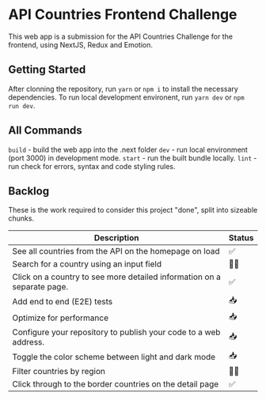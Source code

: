 # API Countries Frontend Challenge

This web app is a submission for the API Countries Challenge for the frontend, using NextJS, Redux and Emotion.

## Getting Started

After clonning the repository, run `yarn` or `npm i` to install the necessary dependencies.
To run local development environent, run `yarn dev` or `npm run dev`.

## All Commands

`build` - build the web app into the .next folder
`dev` - run local environment (port 3000) in development mode.
`start` - run the built bundle locally.
`lint` - run check for errors, syntax and code styling rules.

## Backlog

These is the work required to consider this project "done", split into sizeable chunks.

| Description                                                             | Status                    |
| ----------------------------------------------------------------------- | ------------------------- |
| See all countries from the API on the homepage on load                  | :white_check_mark:        |
| Search for a country using an input field                               | :construction_worker_man: |
| Click on a country to see more detailed information on a separate page. | :white_check_mark:        |
| Add end to end (E2E) tests                                              | :inbox_tray:              |
| Optimize for performance                                                | :inbox_tray:              |
| Configure your repository to publish your code to a web address.        | :inbox_tray:              |
| Toggle the color scheme between light and dark mode                     | :inbox_tray:              |
| Filter countries by region                                              | :construction_worker_man: |
| Click through to the border countries on the detail page                | :white_check_mark:        |
